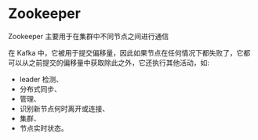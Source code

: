 # Zookeeper
Zookeeper 主要用于在集群中不同节点之间进行通信

在 Kafka 中，它被用于提交偏移量，因此如果节点在任何情况下都失败了，它都可以从之前提交的偏移量中获取除此之外，它还执行其他活动，如: 

 - leader 检测、
 - 分布式同步、
 - 管理、
 - 识别新节点何时离开或连接、
 - 集群、
 - 节点实时状态。